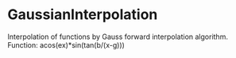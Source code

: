 # GaussianInterpolation

Interpolation of functions by Gauss forward interpolation algorithm. Function: acos(ex)*sin(tan(b/(x-g)))
